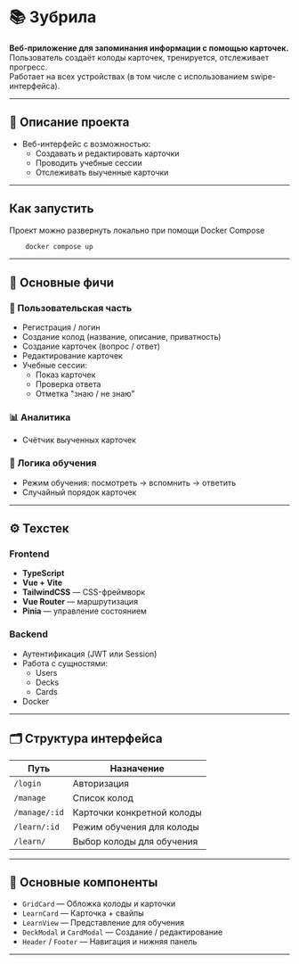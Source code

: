 # 📚 Зубрила

**Веб-приложение для запоминания информации с помощью карточек.**  
Пользователь создаёт колоды карточек, тренируется, отслеживает прогресс.  
Работает на всех устройствах (в том числе с использованием swipe-интерфейса).

---

## 🔧 Описание проекта

- Веб-интерфейс с возможностью:
    - Создавать и редактировать карточки
    - Проводить учебные сессии
    - Отслеживать выученные карточки

---

## Как запустить
Проект можно развернуть локально при помощи Docker Compose
```sh
    docker compose up 
```

---

## 🚀 Основные фичи

### 💼 Пользовательская часть

- Регистрация / логин
- Создание колод (название, описание, приватность)
- Создание карточек (вопрос / ответ)
- Редактирование карточек
- Учебные сессии:
    - Показ карточек
    - Проверка ответа
    - Отметка "знаю / не знаю"

### 📊 Аналитика

- Счётчик выученных карточек

### 🧠 Логика обучения

- Режим обучения: посмотреть → вспомнить → ответить
- Случайный порядок карточек

---

## ⚙️ Техстек

### Frontend

- **TypeScript**
- **Vue + Vite**
- **TailwindCSS** — CSS-фреймворк
- **Vue Router** — маршрутизация
- **Pinia** — управление состоянием

### Backend

- Аутентификация (JWT или Session)
- Работа с сущностями:
    - Users
    - Decks
    - Cards
- Docker
---

## 🗂️ Структура интерфейса

| Путь           | Назначение                        |
|----------------|-----------------------------------|
| `/login`       | Авторизация                       |
| `/manage`      | Список колод                      |
| `/manage/:id`  | Карточки конкретной колоды        |
| `/learn/:id`   | Режим обучения для колоды         |
| `/learn/`      | Выбор колоды для обучения         |

---

## 🧩 Основные компоненты

- `GridCard` — Обложка колоды и карточки
- `LearnCard` — Карточка + свайпы
- `LearnView` — Представление для обучения
- `DeckModal` и `CardModal` — Создание / редактирование
- `Header` / `Footer` — Навигация и нижняя панель

---

